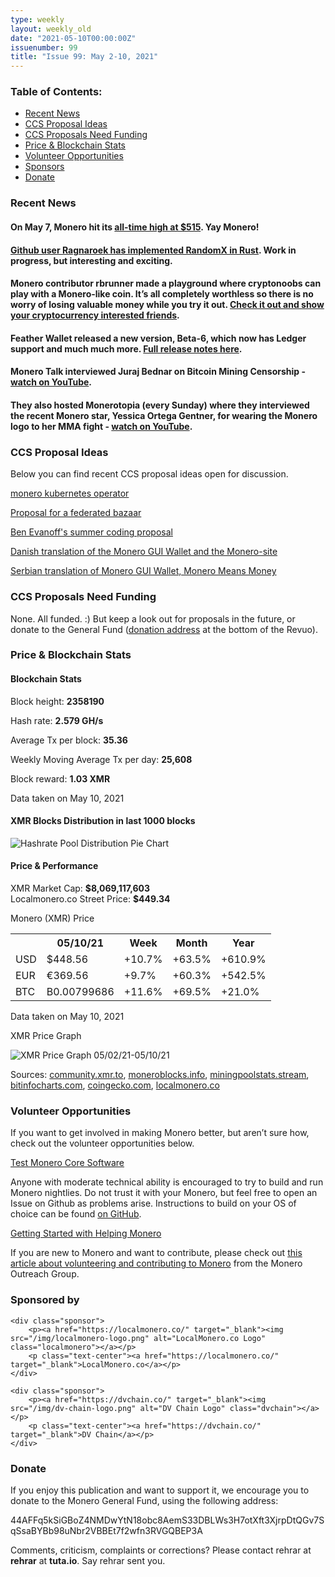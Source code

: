 ```yaml
---
type: weekly
layout: weekly_old
date: "2021-05-10T00:00:00Z"
issuenumber: 99
title: "Issue 99: May 2-10, 2021"
---
```

<h3>Table of Contents:</h3>
<ul class="contents">
    <li><a href="#news">Recent News</a></li>
    <li><a href="#ideas">CCS Proposal Ideas</a></li>
    <li><a href="#proposals">CCS Proposals Need Funding</a></li>
    <li><a href="#stats">Price & Blockchain Stats</a></li>
    <li><a href="#volunteer">Volunteer Opportunities</a></li>
    <li><a href="#sponsor">Sponsors</a></li>
    <li><a href="#donate">Donate</a></li>
</ul>

<h3 id="news">Recent News</h3>

<div class="newsbyte">
    <h4>On May 7, Monero hit its <a href="#price-stat">all-time high at $515</a>. Yay Monero!</h4>
</div>

<div class="newsbyte">
    <h4><a href="https://github.com/Ragnaroek/mithril" target="_blank">Github user Ragnaroek has implemented RandomX in Rust</a>. Work in progress, but interesting and exciting.</h4>
</div>

<div class="newsbyte">
    <h4>Monero contributor rbrunner made a playground where cryptonoobs can play with a Monero-like coin. It’s all completely worthless so there is no worry of losing valuable money while you try it out. <a href="https://monerotech.info/Wallet" target="_blank">Check it out and show your cryptocurrency interested friends</a>.</h4>
</div>

<div class="newsbyte">
    <h4>Feather Wallet released a new version, Beta-6, which now has Ledger support and much much more. <a href="https://www.reddit.com/r/Monero/comments/n5j58a/feather_beta6_released_ledger_support_updater/" target="_blank">Full release notes here</a>.</h4>
</div>

<div class="newsbyte">
    <h4>Monero Talk interviewed Juraj Bednar on Bitcoin Mining Censorship - <a href="https://youtu.be/hEvVwiZBvxY" target="_blank">watch on YouTube</a>.</h4>
</div>

<div class="newsbyte">
    <h4>They also hosted Monerotopia (every Sunday) where they interviewed the recent Monero star, Yessica Ortega Gentner, for wearing the Monero logo to her MMA fight - <a href="https://youtu.be/mozPWr4pz2c" target="_blank">watch on YouTube</a>.</h4>
</div>


<h3 id="ideas">CCS Proposal Ideas</h3>

<p>Below you can find recent CCS proposal ideas open for discussion.</p>

<div class="proposal">
<p><a href="https://repo.getmonero.org/monero-project/ccs-proposals/-/merge_requests/227" target="_blank">monero kubernetes operator</a></p>
</div>

<div class="proposal">
<p><a href="https://repo.getmonero.org/monero-project/ccs-proposals/-/merge_requests/226" target="_blank">Proposal for a federated bazaar</a></p>
</div>

<div class="proposal">
<p><a href="https://repo.getmonero.org/monero-project/ccs-proposals/-/merge_requests/225" target="_blank">Ben Evanoff's summer coding proposal</a></p>
</div>

<div class="proposal">
<p><a href="https://repo.getmonero.org/monero-project/ccs-proposals/-/merge_requests/218" target="_blank">Danish translation of the Monero GUI Wallet and the Monero-site</a></p>
</div>

<div class="proposal">
<p><a href="https://repo.getmonero.org/monero-project/ccs-proposals/-/merge_requests/213" target="_blank">Serbian translation of Monero GUI Wallet, Monero Means Money</a></p>
</div>

<h3 id="proposals">CCS Proposals Need Funding</h3>

<p>None. All funded. :) But keep a look out for proposals in the future, or donate to the General Fund (<a href="#donate">donation address</a> at the bottom of the Revuo).</p>

<h3 id="stats">Price & Blockchain Stats</h3>

<h4 class="stat">Blockchain Stats</h4>

<div class="bcstats">
    <p>Block height: <b>2358190</b></p>
    <p>Hash rate: <b>2.579 GH/s</b></p>
    <p>Average Tx per block: <b>35.36</b></p>
    <p>Weekly Moving Average Tx per day: <b>25,608</b></p>
    <p>Block reward: <b>1.03 XMR</b></p>
</div>
<p class="note">Data taken on May 10, 2021</p>

<h4 class="stat">XMR Blocks Distribution in last 1000 blocks</h4>
<p><img src="/img/hashrate-pool-distribution-0510.png" alt="Hashrate Pool Distribution Pie Chart"/></p>

<h4 class="stat" id="price-stat">Price & Performance</h4>

<div class="price-intro">XMR Market Cap: <b>$8,069,117,603</b><br>Localmonero.co Street Price: <b>$449.34</b></div>

<p class="table-title">Monero (XMR) Price</p>
<table class="price-table">
  <tr class="row1">
    <th></th>
    <th>05/10/21</th>
    <th>Week</th>
    <th>Month</th>
    <th>Year</th>
  </tr>
  <tr>
    <td data-th="XMR to">USD</td>
    <td data-th="05/10/21">$448.56</td>
    <td data-th="Week" class="green">+10.7%</td>
    <td data-th="Month" class="green">+63.5%</td>
    <td data-th="Year" class="green">+610.9%</td>
  </tr>
  <tr class="row3">
    <td data-th="XMR to">EUR</td>
    <td data-th="05/10/21">€369.56</td>
    <td data-th="Week" class="green">+9.7%</td>
    <td data-th="Month" class="green">+60.3%</td>
    <td data-th="Year" class="green">+542.5%</td>
  </tr>
  <tr>
    <td data-th="XMR to">BTC</td>
    <td data-th="05/10/21">B0.00799686</td>
    <td data-th="Week" class="green">+11.6%</td>
    <td data-th="Month" class="green">+69.5%</td>
    <td data-th="Year" class="green">+21.0%</td>
  </tr>
</table>
<p class="note">Data taken on May 10, 2021</p>

<p class="table-title">XMR Price Graph</p>

![XMR Price Graph 05/02/21-05/10/21](/img/weekly-chart-0510.png "XMR Price Graph 05/02/21-05/10/21") 

Sources: <a href="https://community.xmr.to/explorer/mainnet/" target="_blank">community.xmr.to</a>, <a href="https://moneroblocks.info/stats/transaction-stats" target="_blank">moneroblocks.info</a>, <a href="https://miningpoolstats.stream/monero" target="_blank">miningpoolstats.stream</a>, <a href="https://bitinfocharts.com/monero/" target="_blank">bitinfocharts.com</a>, <a href="https://www.coingecko.com/" target="_blank">coingecko.com</a>, <a href="https://localmonero.co/" target="_blank">localmonero.co</a>

<h3 id="volunteer">Volunteer Opportunities</h3>

<p>If you want to get involved in making Monero better, but aren’t sure how, check out the volunteer opportunities below.</p>

<div class="newsbyte">
    <p class="date"><a href="https://github.com/monero-project/monero" target="_blank">Test Monero Core Software</a></p>
    <p>Anyone with moderate technical ability is encouraged to try to build and run Monero nightlies. Do not trust it with your Monero, but feel free to open an Issue on Github as problems arise. Instructions to build on your OS of choice can be found <a href="https://github.com/monero-project/monero#compiling-monero-from-source" target="_blank">on GitHub</a>. </p>
</div>

<div class="newsbyte">
    <p class="date"><a href="https://github.com/monero-project/monero" target="_blank">Getting Started with Helping Monero</a></p>
    <p>If you are new to Monero and want to contribute, please check out <a href="https://www.monerooutreach.org/stories/getting-started-helping-monero.php" target="_blank">this article about volunteering and contributing to Monero</a> from the Monero Outreach Group. </p>
</div>

<h3 id="sponsor">Sponsored by</h3>

<div class="sponsors">

    <div class="sponsor">
        <p><a href="https://localmonero.co/" target="_blank"><img src="/img/localmonero-logo.png" alt="LocalMonero.co Logo" class="localmonero"></a></p>
        <p class="text-center"><a href="https://localmonero.co/" target="_blank">LocalMonero.co</a></p>
    </div>

    <div class="sponsor">
        <p><a href="https://dvchain.co/" target="_blank"><img src="/img/dv-chain-logo.png" alt="DV Chain Logo" class="dvchain"></a></p>
        <p class="text-center"><a href="https://dvchain.co/" target="_blank">DV Chain</a></p>
    </div>
</div>

<h3 id="donate">Donate</h3>

<p markdown="1">If you enjoy this publication and want to support it, we encourage you to donate to the Monero General Fund, using the following address:</p>

<p class="address" markdown="1">44AFFq5kSiGBoZ4NMDwYtN18obc8AemS33DBLWs3H7otXft3XjrpDtQGv7SqSsaBYBb98uNbr2VBBEt7f2wfn3RVGQBEP3A</p>

<!--p><a href="monero:44AFFq5kSiGBoZ4NMDwYtN18obc8AemS33DBLWs3H7otXft3XjrpDtQGv7SqSsaBYBb98uNbr2VBBEt7f2wfn3RVGQBEP3A" class="qr"><img src="/img/donate-monero.png"></a></p-->

Comments, criticism, complaints or corrections? Please contact rehrar at **rehrar** at **tuta.io**. Say rehrar sent you.
